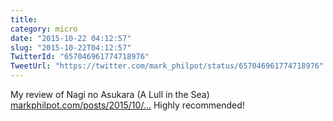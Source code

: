 ```yaml
---
title: 
category: micro
date: "2015-10-22 04:12:57"
slug: "2015-10-22T04:12:57"
TwitterId: "657046961774718976"
TweetUrl: "https://twitter.com/mark_philpot/status/657046961774718976"
---
```


My review of Nagi no Asukara (A Lull in the Sea)
[markphilpot.com/posts/2015/10/…](http://markphilpot.com/posts/2015/10/21/review_nagi_no_asukara/)
Highly recommended!
